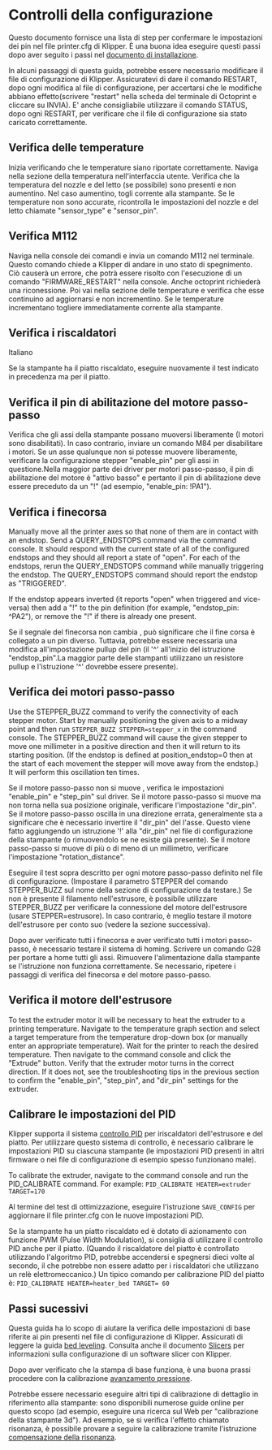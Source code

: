 # Controlli della configurazione

Questo documento fornisce una lista di step per confermare le impostazioni dei pin nel file printer.cfg di Klipper. È una buona idea eseguire questi passi dopo aver seguito i passi nel [documento di installazione](Installation.md).

In alcuni passaggi di questa guida, potrebbe essere necessario modificare il file di configurazione di Klipper. Assicuratevi di dare il comando RESTART, dopo ogni modifica al file di configurazione, per accertarsi che le modifiche abbiano effetto(scrivere "restart" nella scheda del terminale di Octoprint e cliccare su INVIA). E' anche consigliabile utilizzare il comando STATUS, dopo ogni RESTART, per verificare che il file di configurazione sia stato caricato correttamente.

## Verifica delle temperature

Inizia verificando che le temperature siano riportate correttamente. Naviga nella sezione della temperatura nell'interfaccia utente. Verifica che la temperatura del nozzle e del letto (se possibile) sono presenti e non aumentino. Nel caso aumentino, togli corrente alla stampante. Se le temperature non sono accurate, ricontrolla le impostazioni del nozzle e del letto chiamate "sensor_type" e "sensor_pin".

## Verifica M112

Naviga nella console dei comandi e invia un comando M112 nel terminale. Questo comando chiede a Klipper di andare in uno stato di spegnimento. Ciò causerà un errore, che potrà essere risolto con l'esecuzione di un comando "FIRMWARE_RESTART" nella console. Anche octoprint richiederà una riconessione. Poi vai nella sezione delle temperature e verifica che esse continuino ad aggiornarsi e non incrementino. Se le temperature incrementano togliere immediatamente corrente alla stampante.

## Verifica i riscaldatori

Italiano

Se la stampante ha il piatto riscaldato, eseguire nuovamente il test indicato in precedenza ma per il piatto.

## Verifica il pin di abilitazione del motore passo-passo

Verifica che gli assi della stampante possano muoversi liberamente (I motori sono disabilitati). In caso contrario, inviare un comando M84 per disabilitare i motori. Se un asse qualunque non si potesse muovere liberamente, verificare la configurazione stepper "enable_pin" per gli assi in questione.Nella maggior parte dei driver per motori passo-passo, il pin di abilitazione del motore è "attivo basso" e pertanto il pin di abilitazione deve essere preceduto da un "!" (ad esempio, "enable_pin: !PA1").

## Verifica i finecorsa

Manually move all the printer axes so that none of them are in contact with an endstop. Send a QUERY_ENDSTOPS command via the command console. It should respond with the current state of all of the configured endstops and they should all report a state of "open". For each of the endstops, rerun the QUERY_ENDSTOPS command while manually triggering the endstop. The QUERY_ENDSTOPS command should report the endstop as "TRIGGERED".

If the endstop appears inverted (it reports "open" when triggered and vice-versa) then add a "!" to the pin definition (for example, "endstop_pin: ^PA2"), or remove the "!" if there is already one present.

Se il segnale del finecorsa non cambia , può significare che il fine corsa è collegato a un pin diverso. Tuttavia, potrebbe essere necessaria una modifica all'impostazione pullup del pin (il '^' all'inizio del istruzione "endstop_pin".La maggior parte delle stampanti utilizzano un resistore pullup e l'istruzione '^' dovrebbe essere presente).

## Verifica dei motori passo-passo

Use the STEPPER_BUZZ command to verify the connectivity of each stepper motor. Start by manually positioning the given axis to a midway point and then run `STEPPER_BUZZ STEPPER=stepper_x` in the command console. The STEPPER_BUZZ command will cause the given stepper to move one millimeter in a positive direction and then it will return to its starting position. (If the endstop is defined at position_endstop=0 then at the start of each movement the stepper will move away from the endstop.) It will perform this oscillation ten times.

Se il motore passo-passo non si muove , verifica le impostazioni "enable_pin" e "step_pin" sul driver. Se il motore passo-passo si muove ma non torna nella sua posizione originale, verificare l'impostazione "dir_pin". Se il motore passo-passo oscilla in una direzione errata, generalmente sta a significare che è necessario invertire il "dir_pin" del l'asse. Questo viene fatto aggiungendo un istruzione '!' alla "dir_pin" nel file di configurazione della stampante (o rimuovendolo se ne esiste già presente). Se il motore passo-passo si muove di più o di meno di un millimetro, verificare l'impostazione "rotation_distance".

Eseguire il test sopra descritto per ogni motore passo-passo definito nel file di configurazione. (Impostare il parametro STEPPER del comando STEPPER_BUZZ sul nome della sezione di configurazione da testare.) Se non è presente il filamento nell'estrusore, è possibile utilizzare STEPPER_BUZZ per verificare la connessione del motore dell'estrusore (usare STEPPER=estrusore). In caso contrario, è meglio testare il motore dell'estrusore per conto suo (vedere la sezione successiva).

Dopo aver verificato tutti i finecorsa e aver verificato tutti i motori passo-passo, è necessario testare il sistema di homing. Scrivere un comando G28 per portare a home tutti gli assi. Rimuovere l'alimentazione dalla stampante se l'istruzione non funziona correttamente. Se necessario, ripetere i passaggi di verifica del finecorsa e del motore passo-passo.

## Verifica il motore dell'estrusore

To test the extruder motor it will be necessary to heat the extruder to a printing temperature. Navigate to the temperature graph section and select a target temperature from the temperature drop-down box (or manually enter an appropriate temperature). Wait for the printer to reach the desired temperature. Then navigate to the command console and click the "Extrude" button. Verify that the extruder motor turns in the correct direction. If it does not, see the troubleshooting tips in the previous section to confirm the "enable_pin", "step_pin", and "dir_pin" settings for the extruder.

## Calibrare le impostazioni del PID

Klipper supporta il sistema [controllo PID](https://en.wikipedia.org/wiki/PID_controller) per iriscaldatori dell'estrusore e del piatto. Per utilizzare questo sistema di controllo, è necessario calibrare le impostazioni PID su ciascuna stampante (le impostazioni PID presenti in altri firmware o nei file di configurazione di esempio spesso funzionano male).

To calibrate the extruder, navigate to the command console and run the PID_CALIBRATE command. For example: `PID_CALIBRATE HEATER=extruder TARGET=170`

Al termine del test di ottimizzazione, eseguire l'istruzione `SAVE_CONFIG` per aggiornare il file printer.cfg con le nuove impostazioni PID.

Se la stampante ha un piatto riscaldato ed è dotato di azionamento con funzione PWM (Pulse Width Modulation), si consiglia di utilizzare il controllo PID anche per il piatto. (Quando il riscaldatore del piatto è controllato utilizzando l'algoritmo PID, potrebbe accendersi e spegnersi dieci volte al secondo, il che potrebbe non essere adatto per i riscaldatori che utilizzano un relè elettromeccanico.) Un tipico comando per calibrazione PID del piatto è: `PID_CALIBRATE HEATER=heater_bed TARGET= 60`

## Passi sucessivi

Questa guida ha lo scopo di aiutare la verifica delle impostazioni di base riferite ai pin presenti nel file di configurazione di Klipper. Assicurati di leggere la guida [bed leveling](Bed_Level.md). Consulta anche il documento [Slicers](Slicers.md) per informazioni sulla configurazione di un software slicer con Klipper.

Dopo aver verificato che la stampa di base funziona, è una buona prassi procedere con la calibrazione [avanzamento pressione](Pressure_Advance.md).

Potrebbe essere necessario eseguire altri tipi di calibrazione di dettaglio in riferimento alla stampante: sono disponibili numerose guide online per questo scopo (ad esempio, eseguire una ricerca sul Web per "calibrazione della stampante 3d"). Ad esempio, se si verifica l'effetto chiamato risonanza, è possibile provare a seguire la calibrazione tramite l'istruzione [compensazione della risonanza](Resonance_Compensation.md).
